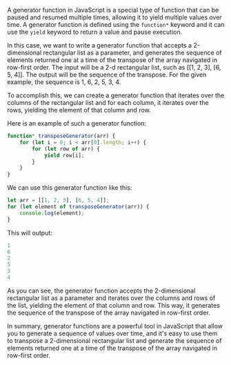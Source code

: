 A generator function in JavaScript is a special type of function that can be paused and resumed multiple times, allowing it to yield multiple values over time. A generator function is defined using the `function*` keyword and it can use the `yield` keyword to return a value and pause execution.

In this case, we want to write a generator function that accepts a 2-dimensional rectangular list as a parameter, and generates the sequence of elements returned one at a time of the transpose of the array navigated in row-first order. The input will be a 2-d rectangular list, such as [[1, 2, 3], [6, 5, 4]]. The output will be the sequence of the transpose. For the given example, the sequence is 1, 6, 2, 5, 3, 4.

To accomplish this, we can create a generator function that iterates over the columns of the rectangular list and for each column, it iterates over the rows, yielding the element of that column and row.

Here is an example of such a generator function:
```javascript
function* transposeGenerator(arr) {
    for (let i = 0; i < arr[0].length; i++) {
        for (let row of arr) {
            yield row[i];
        }
    }
}
```

We can use this generator function like this:
```javascript
let arr = [[1, 2, 3], [6, 5, 4]];
for (let element of transposeGenerator(arr)) {
    console.log(element);
}
```

This will output:

```javascript
1
6
2
5
3
4
```

As you can see, the generator function accepts the 2-dimensional rectangular list as a parameter and iterates over the columns and rows of the list, yielding the element of that column and row. This way, it generates the sequence of the transpose of the array navigated in row-first order.

In summary, generator functions are a powerful tool in JavaScript that allow you to generate a sequence of values over time, and it's easy to use them to transpose a 2-dimensional rectangular list and generate the sequence of elements returned one at a time of the transpose of the array navigated in row-first order.